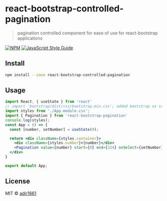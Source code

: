 # react-bootstrap-controlled-pagination

> pagination controlled component for ease of use for react-bootstrap applications

[![NPM](https://img.shields.io/npm/v/react-bootstrap-controlled-pagination.svg)](https://www.npmjs.com/package/react-bootstrap-controlled-pagination) [![JavaScript Style Guide](https://img.shields.io/badge/code_style-standard-brightgreen.svg)](https://standardjs.com)

## Install

```bash
npm install --save react-bootstrap-controlled-pagination
```

## Usage

```jsx
import React, { useState } from 'react'
// import 'bootstrap/dist/css/bootstrap.min.css'; added bootstrap as script tag in public/index.html
import styles from './App.module.css';
import { Pagination } from 'react-bootstrap-pagination'
console.log(styles);
const App = () => {
  const [number, setNumber] = useState(0);

  return <div className={styles.container}>
    <div className={styles.number}>{number}</div>
    <Pagination value={number} start={0} end={324} onSelect={setNumber}/>
  </div>
}

export default App;
```

## License

MIT © [adir1661](https://github.com/adir1661)
